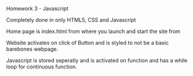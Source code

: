 Homework 3 - Javascript

Completely done in only HTML5, CSS and Javascript

Home page is index.html from where you launch and start the site from

Website activates on click of Button and is styled to not be a basic barebones webpage.

Javascript is stored seperatly and is activated on function and has a while loop for continuous function.